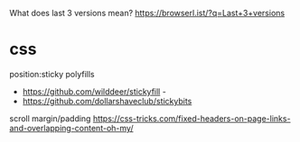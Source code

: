 What does last 3 versions mean?
https://browserl.ist/?q=Last+3+versions

# css

position:sticky polyfills
* https://github.com/wilddeer/stickyfill - 
* https://github.com/dollarshaveclub/stickybits

scroll margin/padding 
https://css-tricks.com/fixed-headers-on-page-links-and-overlapping-content-oh-my/
